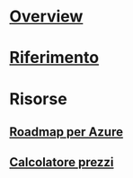 # [Overview](index.md)
# [Riferimento](https://docs.microsoft.com/dotnet/api/?term=Microsoft.Azure)
# Risorse
## [Roadmap per Azure](https://azure.microsoft.com/roadmap/)
## [Calcolatore prezzi](https://azure.microsoft.com/pricing/calculator/)

